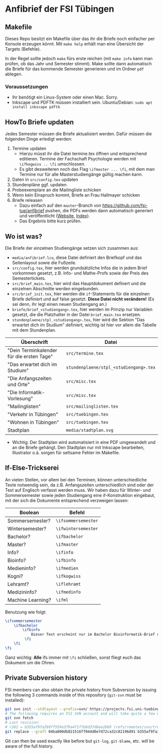 # Anfibrief der FSI Tübingen

## Makefile

Dieses Repo besitzt ein Makefile über das ihr die Briefe noch einfacher per
Konsole erzeugen könnt. Mit `make help` erhält man eine Übersicht der Targets
(Befehle).

In der Regel sollte jedoch `make` fürs erste reichen (mit `make info` kann man
prüfen, ob das Jahr und Semester stimmt). Make sollte dann automatisch die
Briefe für das kommende Semester generieren und im Ordner `pdf` ablegen.

### Voraussetzungen
- Ihr benötigt ein Linux-System oder einen Mac. Sorry.
- Inkscape und PDFTK müssen installiert sein. Ubuntu/Debian: `sudo apt install inkscape pdftk`

## HowTo Briefe updaten

Jedes Semester müssen die Briefe aktualisiert werden. Dafür müssen die
folgenden Dinge erledigt werden:

1. Termine updaten
    - Hierzu müsst ihr die Datei termine.tex öffnen und entsprechend editieren.
      Termine der Fachschaft Psychologie werden mit `\ifkogwiss .. \fi`
      umschlossen.
    - Es gibt desweiteren noch das Flag `\ifmaster ... \fi`, mit dem man Termine
      nur für alle Masterstudiengänge gültig machen kann.
2. Daten in `src/config.tex` updaten
3. Stundenpläne ggf. updaten
4. Probeexemplare an die Mailingliste schicken
5. Wenn kein Einspruch kommt, Briefe an Frau Hallmayer schicken
6. Briefe releasen
    - Dazu einfach auf den `master`-Branch von
      https://github.com/fsi-tue/anfibrief pushen, die PDFs werden dann
      automatisch generiert und veröffentlicht
      ([Website](https://www.fsi.uni-tuebingen.de/erstsemester/material/start),
      [Index](https://teri.fsi.uni-tuebingen.de/anfibrief/)).
    - Das Ergebnis bitte kurz prüfen.

## Wo ist was?
Die Briefe der einzelnen Studiengänge setzen sich zusammen aus:
- `media/anfibrief.lco`, diese Datei definiert den Briefkopf und das
  Seitenlayout sowie die Fußzeile.
- `src/config.tex`, hier werden grundsätzliche Infos die in jedem Brief
  vorkommen gesetzt, z.B. Info- und Mathe-Profs sowie der Preis des
  Semestertickets.
- `src/brief_main.tex`, hier wird das Hauptdokument definert und die einzelnen
  Abschnitte werden eingebunden.
- `src/brief_init.tex`, hier werden die `if`-Statements für die einzelnen Briefe
  definiert und auf false gesetzt. **Diese Datei nicht verändern!** (Es sei
  denn, ihr legt einen neuen Studiengang an.)
- `briefe/brief_<studiengang>.tex`, hier werden im Prinzip nur Variablen
  gesetzt, die die Platzhalter in der Datei `brief_main.tex` ersetzen.
- `stundenplaene/stpl_<studiengang>.tex`, hier wird die Sektion "Das erwartet
  dich im Studium" definiert, wichtig ist hier vor allem die Tabelle mit dem
  Stundenplan.

|Überschrift|Datei|
|-----------|-----|
|"Dein Terminkalender für die ersten Tage"|`src/termine.tex`|
|"Das erwartet dich im Studium"|`stundenplaene/stpl_<studiengang>.tex`|
|"Die Anfangszeiten und Orte"|`src/misc.tex`|
|"Die Informatik-Vorlesung"|`src/misc.tex`|
|"Mailinglisten"|`src/mailinglisten.tex`|
|"Verkehr in Tübingen"|`src/tuebingen.tex`|
|"Wohnen in Tübingen"|`src/tuebingen.tex`|
|Stadtplan|`media/stadtplan.svg`|

- Wichtig: Der Stadtplan wird automatisiert in eine PDF umgewandelt und an die
  Briefe gehängt. Den Stadtplan nur mit Inkscape bearbeiten, Illustrator o.ä.
  sorgen für seltsame Fehler im Makefile.

## If-Else-Trickserei
An vielen Stellen, vor allem bei den Terminen, können unterschiedliche Texte notwendig sein, da z.B. Anfangszeiten unterschiedlich sind oder der Text auf Englisch verfasst werden muss. Wir haben dazu für Winter- und Sommersemester sowie jeden Studiengang eine if-Konstruktion eingebaut, mit der sich die Dokumente entsprechend verzweigen lassen:

|Boolean|Befehl|
|-------|------|
|Sommersemester?|`\ifsommersemester`|
|Wintersemester?|`\ifwintersemester`|
|Bachelor?|`\ifbachelor`|
|Master?|`\ifmaster`|
|Info?|`\ifinfo`|
|Bioinfo?|`\ifbinfo`|
|Medieninfo?|`\ifmedien`|
|Kogni?|`\ifkogwiss`|
|Lehramt?|`\iflehramt`|
|Medizininfo?|`\ifmedinfo`|
|Machine Learning?|`\ifml`|

Benutzung wie folgt:
```latex
\ifsommersemester
    \ifbachelor
        \ifbinfo
            Dieser Text erscheint nur im Bachelor Bioinformatik-Brief und wenn der Brief fürs Sommersemester kompiliert wird.
         \fi
    \fi
\fi
```
Ganz wichtig: **Alle** ifs immer mit `\fi` schließen, sonst fliegt euch das Dokument um die Ohren.

## Private Subversion history

FSI members can also obtain the private history from Subversion by issuing the
following 3 commands inside of this repository (`git-svn` must be installed):

```bash
git svn init --stdlayout --prefix=svn/ https://projects.fsi.uni-tuebingen.de/svn/anfibrief
# The following requires an FSI SVN account and will take quite a few minutes:
git svn fetch
# Last revision:
# r262 = b355af9fa399ff559e379a4f1ffb8d37d6ee2069 (refs/remotes/svn/trunk)
git replace --graft 04ba800db821516ff044d0e7d72ca32c82196d91 b355af9fa399ff559e379a4f1ffb8d37d6ee2069
```

Git can then be used exactly like before but `git-log`, `git-blame`, etc. will
be aware of the full history.
